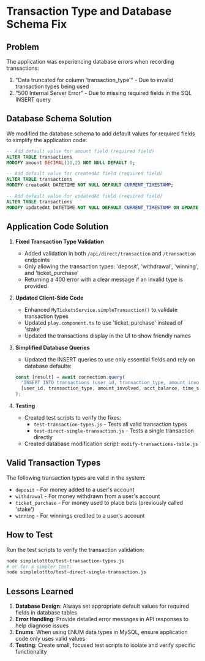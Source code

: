 # Transaction Type and Database Schema Fix

## Problem
The application was experiencing database errors when recording transactions:
1. "Data truncated for column 'transaction_type'" - Due to invalid transaction types being used
2. "500 Internal Server Error" - Due to missing required fields in the SQL INSERT query

## Database Schema Solution
We modified the database schema to add default values for required fields to simplify the application code:

```sql
-- Add default value for amount field (required field)
ALTER TABLE transactions 
MODIFY amount DECIMAL(10,2) NOT NULL DEFAULT 0;

-- Add default value for createdAt field (required field)
ALTER TABLE transactions 
MODIFY createdAt DATETIME NOT NULL DEFAULT CURRENT_TIMESTAMP;

-- Add default value for updatedAt field (required field)
ALTER TABLE transactions 
MODIFY updatedAt DATETIME NOT NULL DEFAULT CURRENT_TIMESTAMP ON UPDATE CURRENT_TIMESTAMP;
```

## Application Code Solution

1. **Fixed Transaction Type Validation**
   - Added validation in both `/api/direct/transaction` and `/transaction` endpoints
   - Only allowing the transaction types: 'deposit', 'withdrawal', 'winning', and 'ticket_purchase'
   - Returning a 400 error with a clear message if an invalid type is provided

2. **Updated Client-Side Code**
   - Enhanced `MyTicketsService.simpleTransaction()` to validate transaction types
   - Updated `play.component.ts` to use 'ticket_purchase' instead of 'stake'
   - Updated the transactions display in the UI to show friendly names

3. **Simplified Database Queries**
   - Updated the INSERT queries to use only essential fields and rely on database defaults:
   ```javascript
   const [result] = await connection.query(
     'INSERT INTO transactions (user_id, transaction_type, amount_involved, acct_balance, time_stamp, trans_date) VALUES (?, ?, ?, ?, ?, ?)',
     [user_id, transaction_type, amount_involved, acct_balance, time_stamp || Date.now(), trans_date]
   );
   ```

4. **Testing**
   - Created test scripts to verify the fixes:
     - `test-transaction-types.js` - Tests all valid transaction types
     - `test-direct-single-transaction.js` - Tests a single transaction directly
   - Created database modification script: `modify-transactions-table.js`

## Valid Transaction Types
The following transaction types are valid in the system:
- `deposit` - For money added to a user's account
- `withdrawal` - For money withdrawn from a user's account
- `ticket_purchase` - For money used to place bets (previously called 'stake')
- `winning` - For winnings credited to a user's account

## How to Test
Run the test scripts to verify the transaction validation:

```bash
node simplelottto/test-transaction-types.js
# or for a simpler test:
node simplelottto/test-direct-single-transaction.js
```

## Lessons Learned
1. **Database Design**: Always set appropriate default values for required fields in database tables
2. **Error Handling**: Provide detailed error messages in API responses to help diagnose issues
3. **Enums**: When using ENUM data types in MySQL, ensure application code only uses valid values
4. **Testing**: Create small, focused test scripts to isolate and verify specific functionality 